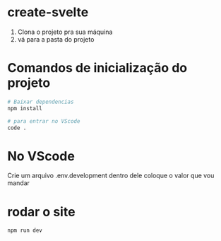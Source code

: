 # create-svelte
1. Clona o projeto pra sua máquina
2. vá para a pasta do projeto

# Comandos de inicialização do projeto
```bash
# Baixar dependencias
npm install 

# para entrar no VScode
code . 
```

# No VScode
Crie um arquivo .env.development
dentro dele coloque o valor que vou mandar


# rodar o site

```bash
npm run dev 
```

